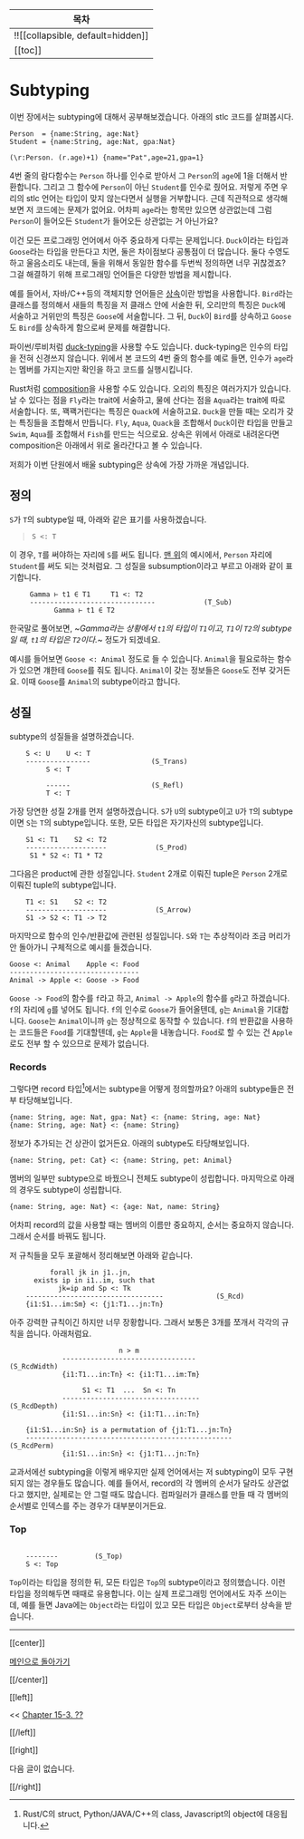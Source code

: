 | 목차 |
|-------------------|
|!![[collapsible, default=hidden]]  |
|[[toc]]|

# Subtyping

이번 장에서는 subtyping에 대해서 공부해보겠습니다. 아래의 stlc 코드를 살펴봅시다.

```line_num
Person  = {name:String, age:Nat}
Student = {name:String, age:Nat, gpa:Nat}

(\r:Person. (r.age)+1) {name="Pat",age=21,gpa=1}
```

4번 줄의 람다함수는 `Person` 하나를 인수로 받아서 그 `Person`의 `age`에 1을 더해서 반환합니다. 그리고 그 함수에 `Person`이 아닌 `Student`를 인수로 줬어요. 저렇게 주면 우리의 stlc 언어는 타입이 맞지 않는다면서 실행을 거부합니다. 근데 직관적으로 생각해보면 저 코드에는 문제가 없어요. 어차피 `age`라는 항목만 있으면 상관없는데 그럼 `Person`이 들어오든 `Student`가 들어오든 상관없는 거 아닌가요?

이건 모든 프로그래밍 언어에서 아주 중요하게 다루는 문제입니다. `Duck`이라는 타입과 `Goose`라는 타입을 만든다고 치면, 둘은 차이점보다 공통점이 더 많습니다. 둘다 수영도 하고 울음소리도 내는데, 둘을 위해서 동일한 함수를 두번씩 정의하면 너무 귀찮겠죠? 그걸 해결하기 위해 프로그래밍 언어들은 다양한 방법을 제시합니다.

예를 들어서, 자바/C++등의 객체지향 언어들은 [상속](https://en.wikipedia.org/wiki/Inheritance_(object-oriented_programming))이란 방법을 사용합니다. `Bird`라는 클래스를 정의해서 새들의 특징을 저 클래스 안에 서술한 뒤, 오리만의 특징은 `Duck`에 서술하고 거위만의 특징은 `Goose`에 서술합니다. 그 뒤, `Duck`이 `Bird`를 상속하고 `Goose`도 `Bird`를 상속하게 함으로써 문제를 해결합니다.

파이썬/루비처럼 [duck-typing](https://en.wikipedia.org/wiki/Duck_typing)을 사용할 수도 있습니다. duck-typing은 인수의 타입을 전혀 신경쓰지 않습니다. 위에서 본 코드의 4번 줄의 함수를 예로 들면, 인수가 `age`라는 멤버를 가지는지만 확인을 하고 코드를 실행시킵니다.

Rust처럼 [composition](https://en.wikipedia.org/wiki/Object_composition)을 사용할 수도 있습니다. 오리의 특징은 여러가지가 있습니다. 날 수 있다는 점을 `Fly`라는 trait에 서술하고, 물에 산다는 점을 `Aqua`라는 trait에 따로 서술합니다. 또, 꽥꽥거린다는 특징은 `Quack`에 서술하고요. `Duck`을 만들 때는 오리가 갖는 특징들을 조합해서 만듭니다. `Fly`, `Aqua`, `Quack`을 조합해서 `Duck`이란 타입을 만들고 `Swim`, `Aqua`를 조합해서 `Fish`를 만드는 식으로요. 상속은 위에서 아래로 내려온다면 composition은 아래에서 위로 올라간다고 볼 수 있습니다.

저희가 이번 단원에서 배울 subtyping은 상속에 가장 가까운 개념입니다.

## 정의

`S`가 `T`의 subtype일 때, 아래와 같은 표기를 사용하겠습니다.

> `S <: T`

이 경우, `T`를 써야하는 자리에 `S`를 써도 됩니다. [맨 위](#subtyping)의 예시에서, `Person` 자리에 `Student`를 써도 되는 것처럼요. 그 성질을 subsumption이라고 부르고 아래와 같이 표기합니다.

```
     Gamma ⊢ t1 ∈ T1     T1 <: T2
     -------------------------------            (T_Sub)
           Gamma ⊢ t1 ∈ T2
```

한국말로 풀어보면, ~_Gamma라는 상황에서 `t1`의 타입이 `T1`이고, `T1`이 `T2`의 subtype일 때, `t1`의 타입은 `T2`이다._~ 정도가 되겠네요.

예시를 들어보면 `Goose <: Animal` 정도로 들 수 있습니다. `Animal`을 필요로하는 함수가 있으면 걔한테 `Goose`를 줘도 됩니다. `Animal`이 갖는 정보들은 `Goose`도 전부 갖거든요. 이때 `Goose`를 `Animal`의 subtype이라고 합니다.

## 성질

subtype의 성질들을 설명하겠습니다.

```
    S <: U    U <: T
    ----------------               (S_Trans)
         S <: T

         ------                    (S_Refl)
         T <: T
```

가장 당연한 성질 2개를 먼저 설명하겠습니다. `S`가 `U`의 subtype이고 `U`가 `T`의 subtype이면 `S`는 `T`의 subtype입니다. 또한, 모든 타입은 자기자신의 subtype입니다.

```
    S1 <: T1    S2 <: T2
    --------------------            (S_Prod)
     S1 * S2 <: T1 * T2
```

그다음은 product에 관한 성질입니다. `Student` 2개로 이뤄진 tuple은 `Person` 2개로 이뤄진 tuple의 subtype입니다.

```
    T1 <: S1    S2 <: T2
    --------------------            (S_Arrow)
    S1 -> S2 <: T1 -> T2
```

마지막으로 함수의 인수/반환값에 관련된 성질입니다. `S`와 `T`는 추상적이라 조금 머리가 안 돌아가니 구체적으로 예시를 들겠습니다.

```
Goose <: Animal    Apple <: Food
--------------------------------
Animal -> Apple <: Goose -> Food
```

`Goose -> Food`의 함수를 `f`라고 하고, `Animal -> Apple`의 함수를 `g`라고 하겠습니다. `f`의 자리에 `g`를 넣어도 됩니다. `f`의 인수로 `Goose`가 들어올텐데, `g`는 `Animal`을 기대합니다. `Goose`는 `Animal`이니까 `g`는 정상적으로 동작할 수 있습니다. `f`의 반환값을 사용하는 코드들은 `Food`를 기대할텐데, `g`는 `Apple`을 내놓습니다. `Food`로 할 수 있는 건 `Apple`로도 전부 할 수 있으므로 문제가 없습니다.

### Records

그렇다면 record 타입[^rcd]에서는 subtype을 어떻게 정의할까요? 아래의 subtype들은 전부 타당해보입니다.

[^rcd]: Rust/C의 struct, Python/JAVA/C++의 class, Javascript의 object에 대응됩니다.

```
{name: String, age: Nat, gpa: Nat} <: {name: String, age: Nat}
{name: String, age: Nat} <: {name: String}
```

정보가 추가되는 건 상관이 없거든요. 아래의 subtype도 타당해보입니다.

```
{name: String, pet: Cat} <: {name: String, pet: Animal}
```

멤버의 일부만 subtype으로 바꿨으니 전체도 subtype이 성립합니다. 마지막으로 아래의 경우도 subtype이 성립합니다.

```
{name: String, age: Nat} <: {age: Nat, name: String}
```

어차피 record의 값을 사용할 때는 멤버의 이름만 중요하지, 순서는 중요하지 않습니다. 그래서 순서를 바꿔도 됩니다.

저 규칙들을 모두 포괄해서 정리해보면 아래와 같습니다.

```
          forall jk in j1..jn,
      exists ip in i1..im, such that
            jk=ip and Sp <: Tk
    ----------------------------------             (S_Rcd)
    {i1:S1...im:Sm} <: {j1:T1...jn:Tn}
```

아주 강력한 규칙이긴 하지만 너무 장황합니다. 그래서 보통은 3개를 쪼개서 각각의 규칙을 씁니다. 아래처럼요.

```
                           n > m
             ---------------------------------                 (S_RcdWidth)
             {i1:T1...in:Tn} <: {i1:T1...im:Tm}

                  S1 <: T1  ...  Sn <: Tn
             ----------------------------------                (S_RcdDepth)
             {i1:S1...in:Sn} <: {i1:T1...in:Tn}

    {i1:S1...in:Sn} is a permutation of {j1:T1...jn:Tn}
    ---------------------------------------------------        (S_RcdPerm)
             {i1:S1...in:Sn} <: {j1:T1...jn:Tn}
```

교과서에선 subtyping을 이렇게 배우지만 실제 언어에서는 저 subtyping이 모두 구현되지 않는 경우들도 많습니다. 예를 들어서, record의 각 멤버의 순서가 달라도 상관없다고 했지만, 실제로는 안 그럴 때도 많습니다. 컴파일러가 클래스를 만들 때 각 멤버의 순서별로 인덱스를 주는 경우가 대부분이거든요.

### Top

```

    --------         (S_Top)
    S <: Top
```

`Top`이라는 타입을 정의한 뒤, 모든 타입은 `Top`의 subtype이라고 정의했습니다. 이런 타입을 정의해두면 때때로 유용합니다. 이는 실제 프로그래밍 언어에서도 자주 쓰이는데, 예를 들면 Java에는 `Object`라는 타입이 있고 모든 타입은 `Object`로부터 상속을 받습니다. 

---

[[center]]

[메인으로 돌아가기](index.html)

[[/center]]

[[left]]

<< [Chapter 15-3. ??](Chap15-3.html)

[[/left]]

[[right]]

다음 글이 없습니다.

[[/right]]